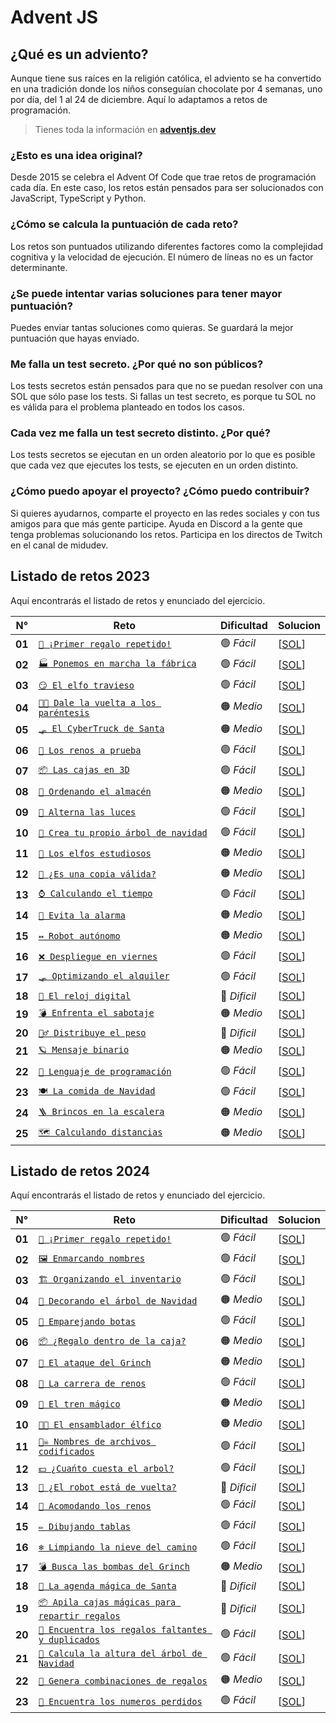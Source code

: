# Advent JS

## ¿Qué es un adviento?

Aunque tiene sus raíces en la religión católica, el adviento se ha convertido en una tradición donde los niños conseguían chocolate por 4 semanas, uno por día, del 1 al 24 de diciembre. Aquí lo adaptamos a retos de programación.

> Tienes toda la información en **[adventjs.dev](https://adventjs.dev/es)**

### ¿Esto es una idea original?

Desde 2015 se celebra el Advent Of Code que trae retos de programación cada día. En este caso, los retos están pensados para ser solucionados con JavaScript, TypeScript y Python.

### ¿Cómo se calcula la puntuación de cada reto?

Los retos son puntuados utilizando diferentes factores como la complejidad cognitiva y la velocidad de ejecución. El número de líneas no es un factor determinante.

### ¿Se puede intentar varias soluciones para tener mayor puntuación?

Puedes enviar tantas soluciones como quieras. Se guardará la mejor puntuación que hayas enviado.

### Me falla un test secreto. ¿Por qué no son públicos?

Los tests secretos están pensados para que no se puedan resolver con una SOL que sólo pase los tests. Si fallas un test secreto, es porque tu SOL no es válida para el problema planteado en todos los casos.

### Cada vez me falla un test secreto distinto. ¿Por qué?

Los tests secretos se ejecutan en un orden aleatorio por lo que es posible que cada vez que ejecutes los tests, se ejecuten en un orden distinto.

### ¿Cómo puedo apoyar el proyecto? ¿Cómo puedo contribuir?

Si quieres ayudarnos, comparte el proyecto en las redes sociales y con tus amigos para que más gente participe. Ayuda en Discord a la gente que tenga problemas solucionando los retos. Participa en los directos de Twitch en el canal de midudev.

## Listado de retos 2023

Aquí encontrarás el listado de retos y enunciado del ejercicio.

| N°     | Reto                                                             | Dificultad   | Solucion                            |
| ------ | ---------------------------------------------------------------- | ------------ | ----------------------------------- |
| **01** | [`🎁 ¡Primer regalo repetido!`](./2023/Reto-01/README.md)        | 🟢 _Fácil_   | [[SOL](./2023/Reto-01/solution.js)] |
| **02** | [`🏭 Ponemos en marcha la fábrica`](./2023/Reto-02/README.md)    | 🟢 _Fácil_   | [[SOL](./2023/Reto-02/solution.js)] |
| **03** | [`😏 El elfo travieso`](./2023/Reto-03/README.md)                | 🟢 _Fácil_   | [[SOL](./2023/Reto-03/solution.js)] |
| **04** | [`😵‍💫 Dale la vuelta a los paréntesis`](./2023/Reto-04/README.md) | 🟠 _Medio_   | [[SOL](./2023/Reto-04/solution.js)] |
| **05** | [`🛷 El CyberTruck de Santa`](./2023/Reto-05/README.md)          | 🟠 _Medio_   | [[SOL](./2023/Reto-05/solution.js)] |
| **06** | [`🦌 Los renos a prueba`](./2023/Reto-06/README.md)              | 🟢 _Fácil_   | [[SOL](./2023/Reto-06/solution.js)] |
| **07** | [`📦 Las cajas en 3D`](./2023/Reto-07/README.md)                 | 🟢 _Fácil_   | [[SOL](./2023/Reto-07/solution.js)] |
| **08** | [`🏬 Ordenando el almacén`](./2023/Reto-08/README.md)            | 🟠 _Medio_   | [[SOL](./2023/Reto-08/solution.js)] |
| **09** | [`🚦 Alterna las luces`](./2023/Reto-09/README.md)               | 🟢 _Fácil_   | [[SOL](./2023/Reto-09/solution.js)] |
| **10** | [`🎄 Crea tu propio árbol de navidad`](./2023/Reto-10/README.md) | 🟢 _Fácil_   | [[SOL](./2023/Reto-10/solution.js)] |
| **11** | [`📖 Los elfos estudiosos`](./2023/Reto-11/README.md)            | 🟠 _Medio_   | [[SOL](./2023/Reto-11/solution.js)] |
| **12** | [`📸 ¿Es una copia válida?`](./2023/Reto-12/README.md)           | 🟠 _Medio_   | [[SOL](./2023/Reto-12/solution.js)] |
| **13** | [`⌚️ Calculando el tiempo`](./2023/Reto-13/README.md)           | 🟢 _Fácil_   | [[SOL](./2023/Reto-13/solution.js)] |
| **14** | [`🚨 Evita la alarma`](./2023/Reto-14/README.md)                 | 🟠 _Medio_   | [[SOL](./2023/Reto-14/solution.js)] |
| **15** | [`↔️ Robot autónomo`](./2023/Reto-15/README.md)                  | 🟠 _Medio_   | [[SOL](./2023/Reto-15/solution.js)] |
| **16** | [`❌ Despliegue en viernes`](./2023/Reto-16/README.md)           | 🟢 _Fácil_   | [[SOL](./2023/Reto-16/solution.js)] |
| **17** | [`🛷 Optimizando el alquiler`](./2023/Reto-17/README.md)         | 🟢 _Fácil_   | [[SOL](./2023/Reto-17/solution.js)] |
| **18** | [`🔢 El reloj digital`](./2023/Reto-18/README.md)                | 🔴 _Dificil_ | [[SOL](./2023/Reto-18/solution.js)] |
| **19** | [`💣 Enfrenta el sabotaje`](./2023/Reto-19/README.md)            | 🟠 _Medio_   | [[SOL](./2023/Reto-19/solution.js)] |
| **20** | [`🏋️‍♂️ Distribuye el peso`](./2023/Reto-20/README.md)              | 🔴 _Dificil_ | [[SOL](./2023/Reto-20/solution.js)] |
| **21** | [`🪐 Mensaje binario`](./2023/Reto-21/README.md)                 | 🟠 _Medio_   | [[SOL](./2023/Reto-21/solution.js)] |
| **22** | [`🚂 Lenguaje de programación`](./2023/Reto-22/README.md)        | 🟢 _Fácil_   | [[SOL](./2023/Reto-22/solution.js)] |
| **23** | [`🍽️ La comida de Navidad`](./2023/Reto-23/README.md)            | 🟢 _Fácil_   | [[SOL](./2023/Reto-23/solution.js)] |
| **24** | [`🪜 Brincos en la escalera`](./2023/Reto-24/README.md)          | 🟠 _Medio_   | [[SOL](./2023/Reto-24/solution.js)] |
| **25** | [`🗺️ Calculando distancias`](./2023/Reto-25/README.md)           | 🟠 _Medio_   | [[SOL](./2023/Reto-25/solution.js)] |

## Listado de retos 2024

Aquí encontrarás el listado de retos y enunciado del ejercicio.

| N°     | Reto                                                                          | Dificultad   | Solucion                            |
| ------ | ----------------------------------------------------------------------------- | ------------ | ----------------------------------- |
| **01** | [`🎁 ¡Primer regalo repetido!`](./2024/Reto-01/README.md)                     | 🟢 _Fácil_   | [[SOL](./2024/Reto-01/solution.js)] |
| **02** | [`🖼️ Enmarcando nombres`](./2024/Reto-02/README.md)                           | 🟢 _Fácil_   | [[SOL](./2024/Reto-02/solution.js)] |
| **03** | [`🏗️ Organizando el inventario`](./2024/Reto-03/README.md)                    | 🟢 _Fácil_   | [[SOL](./2024/Reto-03/solution.js)] |
| **04** | [`🎄 Decorando el árbol de Navidad`](./2024/Reto-04/README.md)                | 🟠 _Medio_   | [[SOL](./2024/Reto-04/solution.js)] |
| **05** | [`👞 Emparejando botas`](./2024/Reto-05/README.md)                            | 🟢 _Fácil_   | [[SOL](./2024/Reto-05/solution.js)] |
| **06** | [`📦 ¿Regalo dentro de la caja?`](./2024/Reto-06/README.md)                   | 🟠 _Medio_   | [[SOL](./2024/Reto-06/solution.js)] |
| **07** | [`👹 El ataque del Grinch`](./2024/Reto-07/README.md)                         | 🟠 _Medio_   | [[SOL](./2024/Reto-07/solution.js)] |
| **08** | [`🦌 La carrera de renos`](./2024/Reto-08/README.md)                          | 🟢 _Fácil_   | [[SOL](./2024/Reto-08/solution.js)] |
| **09** | [`🚂 El tren mágico`](./2024/Reto-09/README.md)                               | 🟠 _Medio_   | [[SOL](./2024/Reto-09/solution.js)] |
| **10** | [`👩‍💻 El ensamblador élfico`](./2024/Reto-10/README.md)                        | 🟠 _Medio_   | [[SOL](./2024/Reto-10/solution.js)] |
| **11** | [`🏴‍☠️ Nombres de archivos codificados`](./2024/Reto-11/README.md)              | 🟢 _Fácil_   | [[SOL](./2024/Reto-11/solution.js)] |
| **12** | [`💵 ¿Cuańto cuesta el arbol?`](./2024/Reto-12/README.md)                     | 🟢 _Fácil_   | [[SOL](./2024/Reto-12/solution.js)] |
| **13** | [`🤖 ¿El robot está de vuelta?`](./2024/Reto-13/README.md)                    | 🔴 _Dificil_ | [[SOL](./2024/Reto-13/solution.js)] |
| **14** | [`🦌 Acomodando los renos`](./2024/Reto-14/README.md)                         | 🟢 _Fácil_   | [[SOL](./2024/Reto-14/solution.js)] |
| **15** | [`✏️ Dibujando tablas`](./2024/Reto-15/README.md)                             | 🟢 _Fácil_   | [[SOL](./2024/Reto-15/solution.js)] |
| **16** | [`❄️ Limpiando la nieve del camino`](./2024/Reto-16/README.md)                | 🟢 _Fácil_   | [[SOL](./2024/Reto-16/solution.js)] |
| **17** | [`💣 Busca las bombas del Grinch`](./2024/Reto-17/README.md)                  | 🟠 _Medio_   | [[SOL](./2024/Reto-17/solution.js)] |
| **18** | [`📇 La agenda mágica de Santa`](./2024/Reto-18/README.md)                    | 🔴 _Dificil_ | [[SOL](./2024/Reto-18/solution.js)] |
| **19** | [`📦 Apila cajas mágicas para repartir regalos`](./2024/Reto-19/README.md)    | 🔴 _Dificil_ | [[SOL](./2024/Reto-19/solution.js)] |
| **20** | [`🎁 Encuentra los regalos faltantes y duplicados`](./2024/Reto-20/README.md) | 🟢 _Fácil_   | [[SOL](./2024/Reto-20/solution.js)] |
| **21** | [`🎄 Calcula la altura del árbol de Navidad`](./2024/Reto-21/README.md)       | 🟢 _Fácil_   | [[SOL](./2024/Reto-21/solution.js)] |
| **22** | [`🎁 Genera combinaciones de regalos`](./2024/Reto-22/README.md)              | 🟠 _Medio_   | [[SOL](./2024/Reto-22/solution.js)] |
| **23** | [`🔢 Encuentra los numeros perdidos`](./2024/Reto-23/README.md)               | 🟢 _Fácil_   | [[SOL](./2024/Reto-23/solution.js)] |
